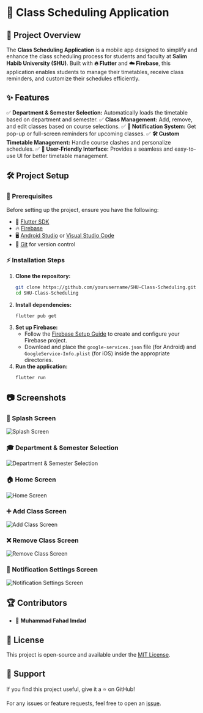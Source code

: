 # 🚀 Class Scheduling Application

## 📌 Project Overview
The **Class Scheduling Application** is a mobile app designed to simplify and enhance the class scheduling process for students and faculty at **Salim Habib University (SHU)**. Built with **🔥 Flutter** and **☁️ Firebase**, this application enables students to manage their timetables, receive class reminders, and customize their schedules efficiently.

## ✨ Features
✅ **Department & Semester Selection:** Automatically loads the timetable based on department and semester.
✅ **Class Management:** Add, remove, and edit classes based on course selections.
✅ **📅 Notification System:** Get pop-up or full-screen reminders for upcoming classes.
✅ **🛠️ Custom Timetable Management:** Handle course clashes and personalize schedules.
✅ **🎨 User-Friendly Interface:** Provides a seamless and easy-to-use UI for better timetable management.

## 🛠️ Project Setup
### 📌 Prerequisites
Before setting up the project, ensure you have the following:
- 📌 [Flutter SDK](https://flutter.dev/docs/get-started/install)
- 🔥 [Firebase](https://firebase.google.com/docs/web/setup)
- 🖥️ [Android Studio](https://developer.android.com/studio) or [Visual Studio Code](https://code.visualstudio.com)
- 🔗 [Git](https://git-scm.com/) for version control

### ⚡ Installation Steps
1. **Clone the repository:**
   ```sh
   git clone https://github.com/yourusername/SHU-Class-Scheduling.git
   cd SHU-Class-Scheduling
   ```
2. **Install dependencies:**
   ```sh
   flutter pub get
   ```
3. **Set up Firebase:**
   - Follow the [Firebase Setup Guide](https://firebase.google.com/docs/web/setup) to create and configure your Firebase project.
   - Download and place the `google-services.json` file (for Android) and `GoogleService-Info.plist` (for iOS) inside the appropriate directories.
4. **Run the application:**
   ```sh
   flutter run
   ```

## 📷 Screenshots
### 🚀 Splash Screen
![Splash Screen](screenshots/splash_screen.png)

### 🎓 Department & Semester Selection
![Department & Semester Selection](screenshots/department_selection.png)

### 🏠 Home Screen
![Home Screen](screenshots/home_screen.png)

### ➕ Add Class Screen
![Add Class Screen](screenshots/add_class.png)

### ❌ Remove Class Screen
![Remove Class Screen](screenshots/remove_class.png)

### 🔔 Notification Settings Screen
![Notification Settings Screen](screenshots/notification_settings.png)

## 🏆 Contributors
- 👤 **Muhammad Fahad Imdad**

## 📜 License
This project is open-source and available under the [MIT License](LICENSE).

## 🌟 Support
If you find this project useful, give it a ⭐ on GitHub!

For any issues or feature requests, feel free to open an [issue](https://github.com/yourusername/SHU-Class-Scheduling/issues).
